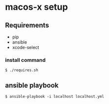 # macos-x setup

## Requirements
- pip
- ansible
- xcode-select

### install command
    $ ./requires.sh

## ansible playbook

    $ ansible-playbook -i localhost localhost.yml


